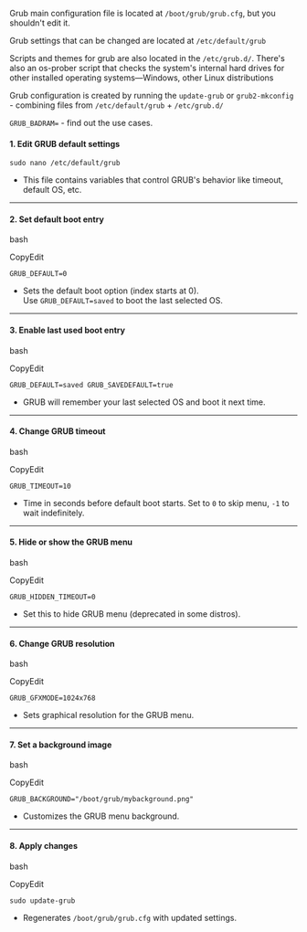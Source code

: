 
Grub main configuration file is located at `/boot/grub/grub.cfg`, but you shouldn't edit it.

Grub settings that can be changed are located at `/etc/default/grub`

Scripts and themes for grub are also located in the `/etc/grub.d/`. There's also an os-prober script that checks the system's internal hard drives for other installed operating systems—Windows, other Linux distributions

Grub configuration is created by running the `update-grub` or `grub2-mkconfig` - combining files from 
`/etc/default/grub` + `/etc/grub.d/`

`GRUB_BADRAM=` - find out the use cases.

#### 1. **Edit GRUB default settings**
`sudo nano /etc/default/grub`
- This file contains variables that control GRUB's behavior like timeout, default OS, etc.

---

#### 2. **Set default boot entry**

bash

CopyEdit

`GRUB_DEFAULT=0`

- Sets the default boot option (index starts at 0).  
    Use `GRUB_DEFAULT=saved` to boot the last selected OS.
    

---

#### 3. **Enable last used boot entry**

bash

CopyEdit

`GRUB_DEFAULT=saved GRUB_SAVEDEFAULT=true`

- GRUB will remember your last selected OS and boot it next time.
    

---

#### 4. **Change GRUB timeout**

bash

CopyEdit

`GRUB_TIMEOUT=10`

- Time in seconds before default boot starts. Set to `0` to skip menu, `-1` to wait indefinitely.
    

---

#### 5. **Hide or show the GRUB menu**

bash

CopyEdit

`GRUB_HIDDEN_TIMEOUT=0`

- Set this to hide GRUB menu (deprecated in some distros).
    

---

#### 6. **Change GRUB resolution**

bash

CopyEdit

`GRUB_GFXMODE=1024x768`

- Sets graphical resolution for the GRUB menu.
    

---

#### 7. **Set a background image**

bash

CopyEdit

`GRUB_BACKGROUND="/boot/grub/mybackground.png"`

- Customizes the GRUB menu background.
    

---

#### 8. **Apply changes**

bash

CopyEdit

`sudo update-grub`

- Regenerates `/boot/grub/grub.cfg` with updated settings.